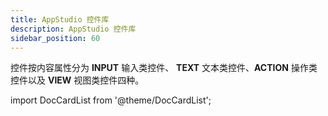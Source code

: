 ```yaml
---
title: AppStudio 控件库
description: AppStudio 控件库
sidebar_position: 60
---
```

控件按内容属性分为 **INPUT** 输入类控件、 **TEXT** 文本类控件、**ACTION** 操作类控件以及 **VIEW** 视图类控件四种。

import DocCardList from '@theme/DocCardList';

<DocCardList />

